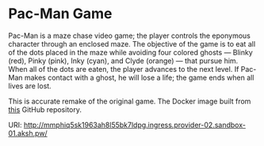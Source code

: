 Pac-Man Game
=======

Pac-Man is a maze chase video game; the player controls the eponymous character through an enclosed maze. The objective of the game is to eat all of the dots placed in the maze while avoiding four colored ghosts — Blinky (red), Pinky (pink), Inky (cyan), and Clyde (orange) — that pursue him. When all of the dots are eaten, the player advances to the next level. If Pac-Man makes contact with a ghost, he will lose a life; the game ends when all lives are lost.

This is accurate remake of the original game. The Docker image built from [this](https://github.com/masonicGIT/pacman) GitHub repository.

URI: http://mmphiq5sk1963ah8l55bk7ldpg.ingress.provider-02.sandbox-01.aksh.pw/
